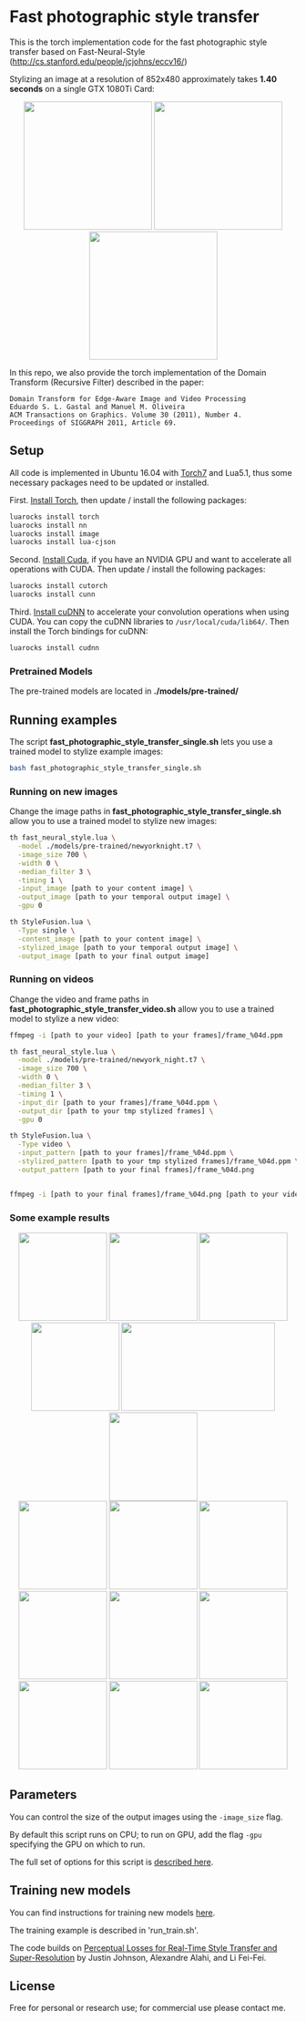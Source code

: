 # Fast photographic style transfer

This is the torch implementation code for the fast photographic style transfer based on Fast-Neural-Style (http://cs.stanford.edu/people/jcjohns/eccv16/)


Stylizing an image at a resolution of 852x480 approximately takes **1.40 seconds** on a single GTX 1080Ti Card:

<div align='center'>
  <img src='images/contents/4.jpg' height="225px">
  <img src='images/styles/4.jpg' height="225px">
  <img src='results/single/final_results/4_final.png' height="225px">
  <br>
</div>

In this repo, we also provide the torch implementation of the Domain Transform (Recursive Filter) described in the paper:

    Domain Transform for Edge-Aware Image and Video Processing
    Eduardo S. L. Gastal and Manuel M. Oliveira
    ACM Transactions on Graphics. Volume 30 (2011), Number 4.
    Proceedings of SIGGRAPH 2011, Article 69.


## Setup
All code is implemented in Ubuntu 16.04 with [Torch7](http://torch.ch/) and Lua5.1, thus some necessary 
packages need to be updated or installed.

First. [Install Torch](http://torch.ch/docs/getting-started.html#installing-torch), then
update / install the following packages:

```bash
luarocks install torch
luarocks install nn
luarocks install image
luarocks install lua-cjson
```

Second. [Install Cuda](https://developer.nvidia.com/cuda-zone), if you have an NVIDIA GPU and want to 
accelerate all operations with CUDA. Then update / install the following packages:
```bash 
luarocks install cutorch
luarocks install cunn
```

Third. [Install cuDNN](https://developer.nvidia.com/cudnn) to accelerate your convolution operations when using CUDA.
You can copy the cuDNN libraries to `/usr/local/cuda/lib64/`. Then install the Torch bindings for cuDNN:
```bash
luarocks install cudnn
```

### Pretrained Models
The pre-trained models are located in **./models/pre-trained/**


## Running examples

The script **fast_photographic_style_transfer_single.sh** lets you use a trained model to 
stylize example images:
```bash
bash fast_photographic_style_transfer_single.sh

```
### Running on new images
Change the image paths in **fast_photographic_style_transfer_single.sh** allow you to use a trained 
model to stylize new images:
```bash
th fast_neural_style.lua \
  -model ./models/pre-trained/newyorknight.t7 \
  -image_size 700 \
  -width 0 \
  -median_filter 3 \
  -timing 1 \
  -input_image [path to your content image] \
  -output_image [path to your temporal output image] \
  -gpu 0

th StyleFusion.lua \
  -Type single \
  -content_image [path to your content image] \
  -stylized_image [path to your temporal output image] \
  -output_image [path to your final output image]
```

### Running on videos
Change the video and frame paths in **fast_photographic_style_transfer_video.sh** allow you to use a trained 
model to stylize a new video:

```bash
ffmpeg -i [path to your video] [path to your frames]/frame_%04d.ppm

th fast_neural_style.lua \
  -model ./models/pre-trained/newyork_night.t7 \
  -image_size 700 \
  -width 0 \
  -median_filter 3 \
  -timing 1 \
  -input_dir [path to your frames]/frame_%04d.ppm \
  -output_dir [path to your tmp stylized frames] \
  -gpu 0

th StyleFusion.lua \
  -Type video \
  -input_pattern [path to your frames]/frame_%04d.ppm \
  -stylized_pattern [path to your tmp stylized frames]/frame_%04d.ppm \
  -output_pattern [path to your final frames]/frame_%04d.png


ffmpeg -i [path to your final frames]/frame_%04d.png [path to your video output]/stylized.mp4
```


### Some example results


<div align='center'>
  <img src='images/contents/5.jpg' height='155px'>
  <img src='images/styles/5.jpg' height='155px'>
  <img src='results/single/final_results/5_final.png' height="155px">
  <br>
  <img src='images/contents/6.jpg' height='155px'>
  <img src='images/styles/6.jpeg' height='155px' width= '270px'>
  <img src='results/single/final_results/6_final.png' height="155px">
  <br>
  <img src='images/contents/7.jpg' height='155px'>
  <img src='images/styles/7.jpg' height='155px'>
  <img src='results/single/final_results/7_final.png' height="155px">
  <br>
  <img src='images/contents/8.jpg' height='155px'>
  <img src='images/styles/8.jpg' height='155px'>
  <img src='results/single/final_results/8_final.png' height="155px">
  <br>
  <img src='images/contents/9.jpg' height='155px'>
  <img src='images/styles/9.jpg' height='155px'>
  <img src='results/single/final_results/9_final.png' height="155px">
</div>



## Parameters

You can control the size of the output images using the `-image_size` flag.

By default this script runs on CPU; to run on GPU, add the flag `-gpu`
specifying the GPU on which to run.

The full set of options for this script is [described here](doc/flags.md#fast_neural_stylelua).


## Training new models

You can find instructions for training new models [here](doc/training.md).

The training example is described in 'run_train.sh'.


The code builds on
[Perceptual Losses for Real-Time Style Transfer and Super-Resolution](http://cs.stanford.edu/people/jcjohns/eccv16/)
by Justin Johnson, Alexandre Alahi, and Li Fei-Fei.

## License

Free for personal or research use; for commercial use please contact me.
